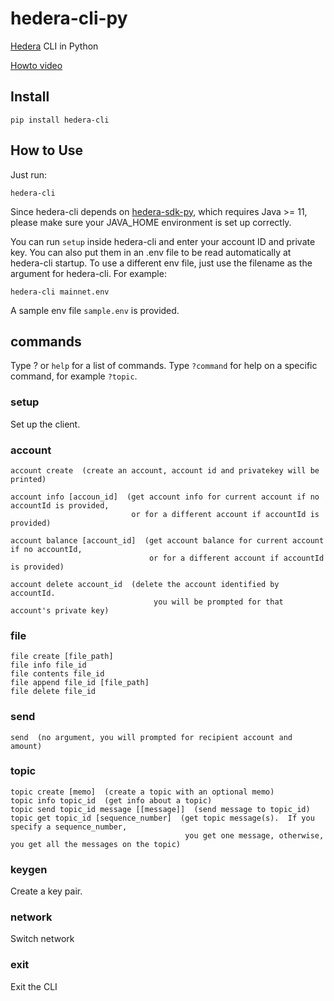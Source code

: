 # hedera-cli-py
[Hedera](https://hedera.com/) CLI in Python

[Howto video](https://youtu.be/3AEn4tOGfrk)

## Install

    pip install hedera-cli

## How to Use

Just run:

    hedera-cli

Since hedera-cli depends on [hedera-sdk-py](https://github.com/wensheng/hedera-sdk-py), which requires Java >= 11, please make sure your JAVA_HOME environment is set up correctly.

You can run `setup` inside hedera-cli and enter your account ID and private key.  You can also put them in an .env file to be read automatically at hedera-cli startup.  To use a different env file, just use the filename as the argument for hedera-cli.  For example:

    hedera-cli mainnet.env

A sample env file `sample.env` is provided.

## commands

Type ? or `help` for a list of commands.  Type `?command` for help on a specific command, for example `?topic`. 

### setup

Set up the client.

### account

    account create  (create an account, account id and privatekey will be printed)

    account info [accoun_id]  (get account info for current account if no accountId is provided,
                               or for a different account if accountId is provided)

    account balance [account_id]  (get account balance for current account if no accountId,
                                   or for a different account if accountId is provided)

    account delete account_id  (delete the account identified by accountId.
                                    you will be prompted for that account's private key)

### file

    file create [file_path]
    file info file_id
    file contents file_id
    file append file_id [file_path]
    file delete file_id

### send

    send  (no argument, you will prompted for recipient account and amount)

### topic

    topic create [memo]  (create a topic with an optional memo)
    topic info topic_id  (get info about a topic)
    topic send topic_id message [[message]]  (send message to topic_id)
    topic get topic_id [sequence_number]  (get topic message(s).  If you specify a sequence_number,
                                           you get one message, otherwise, you get all the messages on the topic)

### keygen

Create a key pair.

### network

Switch network

### exit

Exit the CLI
